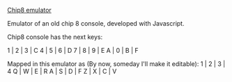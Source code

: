 [Chip8 emulator](https://fxfxrxfx.github.io/Chip8JS)

Emulator of an old chip 8 console, developed with Javascript.

Chip8 console has the next keys:
  
  1 | 2 | 3 | C
  4 | 5 | 6 | D
  7 | 8 | 9 | E
  A | 0 | B | F
  
Mapped in this emulator as (By now, someday I'll make it editable):
  1 | 2 | 3 | 4
  Q | W | E | R
  A | S | D | F
  Z | X | C | V
  
